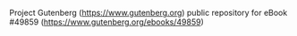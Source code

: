 Project Gutenberg (https://www.gutenberg.org) public repository for eBook #49859 (https://www.gutenberg.org/ebooks/49859)
